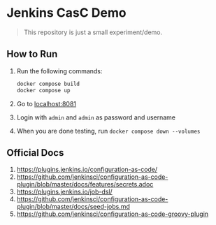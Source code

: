 # Jenkins CasC Demo

> This repository is just a small experiment/demo.

## How to Run

1. Run the following commands:

    ```bash
    docker compose build
    docker compose up
    ```

2. Go to [localhost:8081](http://localhost:8081)
3. Login with `admin` and `admin` as password and username
4. When you are done testing, run `docker compose down --volumes`

## Official Docs

1. <https://plugins.jenkins.io/configuration-as-code/>
2. <https://github.com/jenkinsci/configuration-as-code-plugin/blob/master/docs/features/secrets.adoc>
3. <https://plugins.jenkins.io/job-dsl/>
4. <https://github.com/jenkinsci/configuration-as-code-plugin/blob/master/docs/seed-jobs.md>
5. <https://github.com/jenkinsci/configuration-as-code-groovy-plugin>

